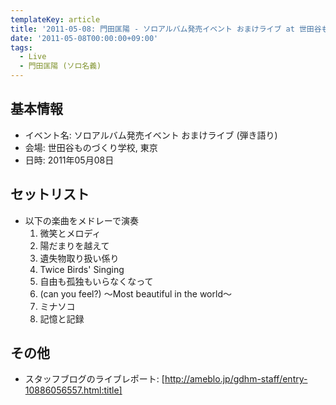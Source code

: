```yaml
---
templateKey: article
title: '2011-05-08: 門田匡陽 - ソロアルバム発売イベント おまけライブ at 世田谷ものづくり学校'
date: '2011-05-08T00:00:00+09:00'
tags:
  - Live
  - 門田匡陽 (ソロ名義)
---
```

## 基本情報

* イベント名: ソロアルバム発売イベント おまけライブ (弾き語り)
* 会場: 世田谷ものづくり学校, 東京
* 日時: 2011年05月08日

## セットリスト

* 以下の楽曲をメドレーで演奏
  1. 微笑とメロディ
  1. 陽だまりを越えて
  1. 遺失物取り扱い係り
  1. Twice Birds' Singing
  1. 自由も孤独もいらなくなって
  1. (can you feel?) ～Most beautiful in the world～
  1. ミナソコ
  1. 記憶と記録

## その他

* スタッフブログのライブレポート: [http://ameblo.jp/gdhm-staff/entry-10886056557.html:title]
